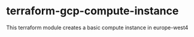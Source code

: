 # terraform-gcp-compute-instance

This terraform module creates a basic compute instance in europe-west4